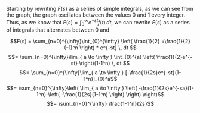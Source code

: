 Starting by rewriting $F(s)$ as a series of simple integrals, as we can see from the graph, the graph oscillates between the values 0 and 1 every integer. Thus, as we know that $F(s) = \int_{0}^{\infty} e^{-st}f(t) \, dt$, we can rewrite $F(s)$ as a series of integrals that alternates between 0 and 

$$F(s) = \sum_{n=0}^{\infty}\int_{0}^{\infty} \left(  \frac{1}{2} +\frac{1}{2}(-1)^n \right) * e^{-st} \, dt $$
$$= \sum_{n=0}^{\infty}\lim_{ a \to \infty } \int_{0}^{a} \left( \frac{1}{2}e^{-st} \right)(1-1^n) \, dt $$
$$= \sum_{n=0}^{\infty}\lim_{ a \to \infty } [-\frac{1}{2s}e^{-st}(1-1^n)]_{0}^a$$
$$= \sum_{n=0}^{\infty}\left( \lim_{ a \to \infty } \left( -\frac{1}{2s}e^{-sa}(1-1^n)-\left( -\frac{1}{2s}(1-1^n) \right) \right) \right)$$
$$= \sum_{n=0}^{\infty} \frac{1-1^n}{2s}$$
